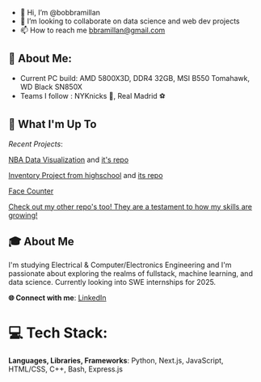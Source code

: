 - 👋 Hi, I’m @bobbramillan
- 🌱 I’m looking to collaborate on data science and web dev projects
- 📫 How to reach me bbramillan@gmail.com

<!---
bobbramillan/bobbramillan is a ✨ special ✨ repository because its `README.md` (this file) appears on your GitHub profile.
You can click the Preview link to take a look at your changes.
--->

## 💫 About Me:
* Current PC build: AMD 5800X3D, DDR4 32GB, MSI B550 Tomahawk, WD Black SN850X
* Teams I follow : NYKnicks 🏀, Real Madrid ⚽

## 🚀 What I'm Up To

*Recent Projects*:

[NBA Data Visualization](https://nba-study-103.streamlit.app/) and [it's repo](https://github.com/man-bug/nba-study-103)

[Inventory Project from highschool](https://inventory-project-lemon.vercel.app/) and [its repo](https://github.com/bobbramillan/InventoryProject)

[Face Counter](https://github.com/bobbramillan/faceCounter)

[Check out my other repo's too! They are a testament to how my skills are growing!](https://github.com/bobbramillan?tab=repositories)

## 🎓 About Me
I'm studying Electrical & Computer/Electronics Engineering and I'm passionate about exploring the realms of fullstack, machine learning, and data science. Currently looking into SWE internships for 2025.

**🌐 Connect with me**: [LinkedIn](https://www.linkedin.com/in/bavananb/)

# 💻 Tech Stack:
**Languages, Libraries, Frameworks**: Python, Next.js, JavaScript, HTML/CSS, C++, Bash, Express.js
